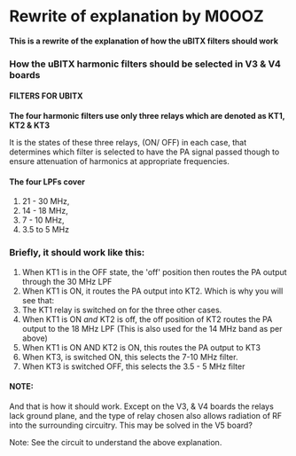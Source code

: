 # Rewrite of explanation by M0OOZ

**This is a rewrite of the explanation of how the uBITX filters should work**

### How the uBITX harmonic filters should be selected in V3 & V4 boards

#### FILTERS FOR UBITX

**The four harmonic filters use only three relays which are denoted as KT1, KT2 & KT3**

It is the states of these three relays, (ON/ OFF) in each case, that determines which filter is selected to have the PA signal passed though to ensure attenuation of harmonics at appropriate frequencies.

#### The four LPFs cover 
1. 21 - 30  MHz, 
1. 14 - 18  MHz, 
1. 7 - 10 MHz,
1. 3.5 to 5 MHz

### Briefly, it should work like this:
1. When KT1 is in the OFF state, the 'off' position then routes the PA output through the 30 MHz LPF
2. When KT1 is ON, it routes the PA output into KT2. Which is why you will see that:
3. The KT1 relay is switched on for the three other cases.
4. When KT1 is ON *and* KT2 is off, the off position of KT2 routes the PA output  to the 18 MHz LPF (This is also used for the 14 MHz band as per above)
5. When KT1 is ON AND KT2 is ON, this routes the PA output to KT3
6. When KT3, is switched ON, this selects the 7-10 MHz filter.
7. When KT3 is switched OFF, this selects the 3.5 - 5 MHz filter

#### NOTE:
And that is how it should work. Except on the V3, & V4 boards the relays lack ground plane, and the type of relay chosen also allows radiation of RF into the surrounding circuitry. This may be solved in the V5 board?

Note: See the circuit to understand the above explanation.
